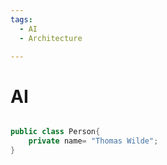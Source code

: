 ```yaml
---
tags:
  - AI
  - Architecture

---
```



# AI

```java title="Person.java"

public class Person{
    private name= "Thomas Wilde";   
}

```